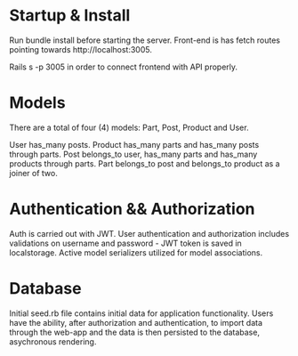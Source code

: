 # Startup & Install

Run bundle install before starting the server. Front-end is has fetch routes pointing towards http://localhost:3005. 

Rails s -p 3005 in order to connect frontend with API properly.

# Models

There are a total of four (4)  models: Part, Post, Product and User.

User has_many posts.
Product has_many parts and has_many posts through parts.
Post belongs_to user, has_many parts and has_many products through parts.
Part belongs_to post and belongs_to product as a joiner of two.

# Authentication && Authorization

Auth is carried out with JWT. User authentication and authorization includes validations on username and password - JWT token is saved in localstorage. Active model serializers utilized for model associations.

# Database

Initial seed.rb file contains initial data for application functionality. Users have the ability, after authorization and authentication, to import data through the web-app and the data is then persisted to the database, asychronous rendering. 
